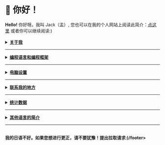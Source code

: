 <h1> 🍵 你好！</h1>
<a><strong>Hello!</strong> 你好呀。我叫 Jack（孟）, 您也可以在我的个人网站上阅读此简介：<a href="https://exoad.github.io/exoad/mds/Main.html">点这里</a> 或者你可以继续阅读:)</a>
<br><br>
<details>
  <summary><strong><u>关于我</u></strong></summary>
<h2>关于我</h2>
<ul>
  <li><strong>竞赛编程/strong> - 组织： USACO ( 银 ), CodeForces, GCJ,
    AtCoder, ...</li>
  <li><strong>最强的语言: C</strong></li>
  <li><strong>我在学: C++, Lisp</strong></li>
  <li><strong>我目前是一名高中生</strong></li>
  <li><strong>我喜欢从源代码制作和构建程序:)</strong></li>
</ul>
</details>
<hr>
<details>
  <summary><strong><u>编程语言和编程框架</u></strong></summary>
<h2>编程语言和编程框架</h2>
<p>
  <a href="https://www.javascript.com/"><img
      src="https://img.shields.io/badge/JavaScript-F7DF1E?style=for-the-badge&logo=javascript&logoColor=black" alt=""
      srcset=""></a>
  <a href="https://www.oracle.com/java/technologies/"><img
      src="https://img.shields.io/badge/Java-007396?style=for-the-badge&logo=java&logoColor=white"></a>
  <a href="https://en.wikipedia.org/wiki/C_(programming_language)"><img
      src="https://img.shields.io/badge/C-A8B9CC?style=for-the-badge&logo=c&logoColor=white"></a>
  <a href="https://www.cplusplus.com/"><img
      src="https://img.shields.io/badge/C++-00599C?style=for-the-badge&logo=cplusplus&logoColor=white"></a>
  <a href="https://nodejs.org/en/"><img
      src="https://img.shields.io/badge/NodeJS-339933?style=for-the-badge&logo=node.js&logoColor=white"></a>
  <a href="https://clojure.org/"><img
      src="https://img.shields.io/badge/Clojure-5881D8?style=for-the-badge&logo=clojure&logoColor=white"></a>
  <a href="https://html.spec.whatwg.org/"><img
      src="https://img.shields.io/badge/HTML5-E34F26?style=for-the-badge&logo=html5&logoColor=white"></a>
  <a href="https://gradle.org/"><img
      src="https://img.shields.io/badge/Gradle-02303A?style=for-the-badge&logo=gradle&logoColor=white"></a>
  <a href="https://elixir-lang.org/"><img
      src="https://img.shields.io/badge/Elixir-4B275F?style=for-the-badge&logo=elixir&logoColor=white"></a>
  <a href="https://maven.apache.org/"><img
      src="https://img.shields.io/badge/Apache%20Maven-C71A36?style=for-the-badge&logo=apache%20maven&logoColor=white"></a>
  <a href="https://www.rust-lang.org/"><img
      src="https://img.shields.io/badge/Rust-000000?style=for-the-badge&logo=rust&logoColor=white"></a>
  <a href="https://crystal-lang.org/"><img
      src="https://img.shields.io/badge/Crystal-000000?style=for-the-badge&logo=crystal&logoColor=white"></a>
</p>
  </details>
<hr>
<details>
  <summary><strong><u>电脑设置</u></strong></summary>
<h2>电脑设置</h2>
<ul>
  <li><strong>OS: </strong>Manjaro, Arch</li>
  <li><strong>WM: </strong>i3, BSPWM, PLASMA</li>
  <li><strong>终端: </strong>Kitty, Alacritty</li>
  <li><strong>编程设置: <br>
      <a href="https://code.visualstudio.com/"><img
          src="https://img.shields.io/badge/Visual_Studio_Code-0078D4?style=for-the-badge&logo=visual%20studio%20code&logoColor=white"></a>
      <a href="https://www.jetbrains.com/clion/"><img
          src="https://img.shields.io/badge/CLion-000000?style=for-the-badge&logo=clion&logoColor=white"></a>
      <a href="https://www.gnu.org/software/emacs/"><img
          src="https://img.shields.io/badge/GNU%20Emacs-7F5AB6?style=for-the-badge&logo=gnu%20emacs&logoColor=white"></a>
    </strong>
</ul>
</details>
<hr>
<details>
  <summary><strong><u>联系我的地方</u></strong></summary>
<h2>联系我的地方</h2>
<p>
  <a href="https://discord.gg/PbJQRT9zQ8"><img
      src="https://img.shields.io/badge/Discord%20Server-5865F2?style=for-the-badge&logo=discord&logoColor=white"></a>
  <a href="http://exoad.github.io/exoad"><img src="https://img.shields.io/badge/Website-00B265?style=for-the-badge"></a>
  <a href="https://www.reddit.com/user/Chunkyfungus123"><img
      src="https://img.shields.io/badge/u/Chunkyfungus123-FF4500?style=for-the-badge&logo=reddit&logoColor=white"></a>
</p>
</details>
<hr>
<details>
  <summary><strong><u>统计数据</u></strong></summary>
<h2>统计数据</h2>
<p>
  <img src="https://github-readme-stats.vercel.app/api?username=exoad&show_icons=true&theme=calm">
  <img src="https://github-readme-stats.vercel.app/api/top-langs/?username=exoad&layout=compact&theme=calm">
</p>
  </details>
<hr>
<details>
  <summary><strong><u>其他语言的简介</u></strong></summary>
  <h2>其他语言的简介</h2>
  <a href="https://github.com/exoad/exoad/blob/main/README.md">英语 / English</a>
  <br>
  <a href="https://github.com/exoad/exoad/blob/main/README_JP.md">日语 / Japanese</a>
  <br>
  <a href="https://github.com/exoad/exoad/blob/main/README_CH.md">中文 / Chinese</a>
</details>
<hr>
<br>
<footer>我的日语不好。如果您想进行更正，请不要犹豫！提出拉取请求:)/footer>
